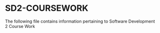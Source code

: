 # SD2-COURSEWORK
The following file contains information pertaining to Software Development 2 Course Work
